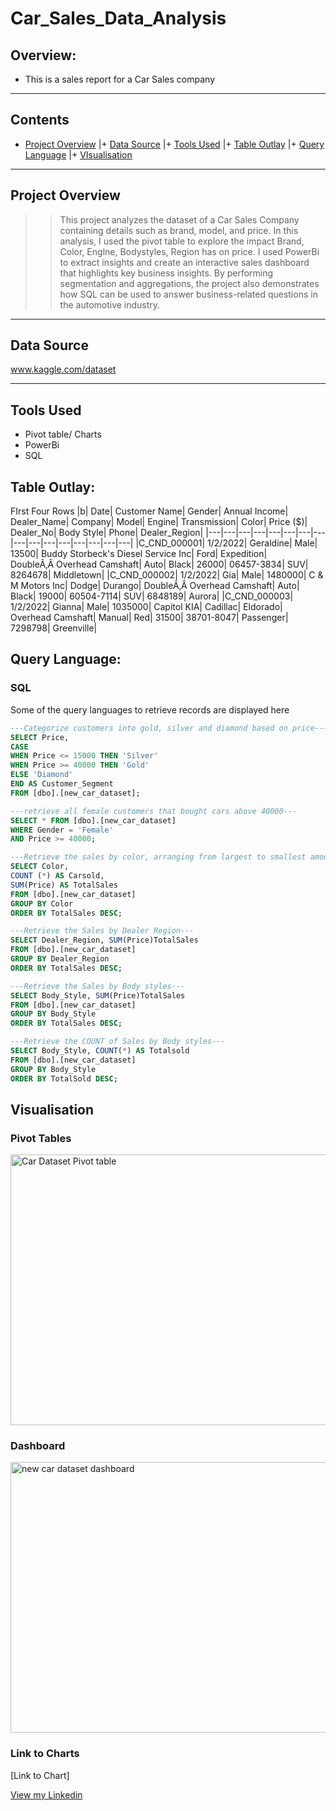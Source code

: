 # Car_Sales_Data_Analysis
## Overview:

+ This is a sales report for a Car Sales company 

---

## Contents

+ [Project Overview](#Project-Overview) |+ [Data Source](#Data-Source) |+ [Tools Used](#Tools-Used) |+ [Table Outlay](#Table-Outlay) |+ [Query Language](#Query-Language) |+ [VIsualisation](#VIsualisation)

---
## Project Overview

>> This project analyzes the dataset of a Car Sales Company containing details such as brand, model, and price. In this analysis, I used the pivot table to explore the impact Brand, Color, Englne, Bodystyles, Region has on price.
I used PowerBi to extract insights and create an interactive sales dashboard that highlights key business insights. By performing segmentation and aggregations, the project also demonstrates how SQL can be used to answer business-related questions in the automotive industry. 

--- 
## Data Source
www.kaggle.com/dataset

---
## Tools Used
+ Pivot table/ Charts
+ PowerBi
+ SQL

## Table Outlay:
FIrst Four Rows
|b|	Date|	Customer Name|	Gender|	Annual Income|	Dealer_Name|	Company|	Model|	Engine|	Transmission|	Color|	Price ($)|	Dealer_No| 	Body Style|	Phone|	Dealer_Region|
|---|---|---|---|---|---|---|---|---|---|---|---|---|---|---|---|
|C_CND_000001|	1/2/2022|	Geraldine|	Male|	13500| Buddy Storbeck's Diesel Service Inc|	Ford|	Expedition|	DoubleÃ‚Â Overhead Camshaft|	Auto|	Black|	26000|	06457-3834|	SUV| 8264678|	Middletown|
|C_CND_000002|	1/2/2022|	Gia|	Male|	1480000|	C & M Motors Inc|	Dodge|	Durango|	DoubleÃ‚Â Overhead Camshaft|	Auto|	Black|	19000|	60504-7114|	SUV|	6848189|	Aurora|
|C_CND_000003|	1/2/2022|	Gianna|	Male|	1035000|	Capitol KIA|	Cadillac|	Eldorado|	Overhead Camshaft|	Manual|	Red|	31500|	38701-8047|	Passenger|	7298798|	Greenville|

## Query Language:

### SQL
Some of the query languages to retrieve records are displayed here

```SQL
---Categorize customers into gold, silver and diamond based on price---
SELECT Price, 
CASE
WHEN Price <= 15000 THEN 'Silver'
WHEN Price >= 40000 THEN 'Gold'
ELSE 'Diamond'
END AS Customer_Segment
FROM [dbo].[new_car_dataset];

```

```SQL
---retrieve all female customers that bought cars above 40000---
SELECT * FROM [dbo].[new_car_dataset]
WHERE Gender = 'Female'
AND Price >= 40000;

```

```SQL
---Retrieve the sales by color, arranging from largest to smallest amount---
SELECT Color,
COUNT (*) AS Carsold, 
SUM(Price) AS TotalSales
FROM [dbo].[new_car_dataset]
GROUP BY Color
ORDER BY TotalSales DESC;

```

```SQL
---Retrieve the Sales by Dealer Region---
SELECT Dealer_Region, SUM(Price)TotalSales
FROM [dbo].[new_car_dataset]
GROUP BY Dealer_Region
ORDER BY TotalSales DESC;

```

```SQL
---Retrieve the Sales by Body styles---
SELECT Body_Style, SUM(Price)TotalSales
FROM [dbo].[new_car_dataset]
GROUP BY Body_Style
ORDER BY TotalSales DESC;

```

```SQL
---Retrieve the COUNT of Sales by Body styles---
SELECT Body_Style, COUNT(*) AS Totalsold
FROM [dbo].[new_car_dataset]
GROUP BY Body_Style
ORDER BY TotalSold DESC;
```
## Visualisation
### Pivot Tables

<img width="1007" height="433" alt="Car Dataset Pivot table" src="https://github.com/user-attachments/assets/10cb238d-8783-49ba-b259-5c372ec2c389" />

### Dashboard

<img width="1324" height="433" alt="new car dataset dashboard" src="https://github.com/user-attachments/assets/b2b7f1c4-9a71-40e1-aba9-91bf4b1ea297" />

### Link to Charts
[Link to Chart]

[View my Linkedin](https://www.linkedin.com/in/ofochecynthia)






